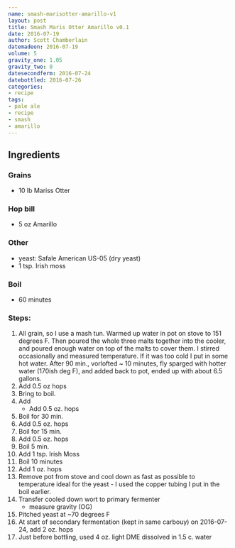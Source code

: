 ```yaml
---
name: smash-marisotter-amarillo-v1
layout: post
title: Smash Maris Otter Amarillo v0.1
date: 2016-07-19
author: Scott Chamberlain
datemadeon: 2016-07-19
volume: 5
gravity_one: 1.05
gravity_two: 0
datesecondferm: 2016-07-24
datebottled: 2016-07-26
categories:
- recipe
tags:
- pale ale
- recipe
- smash
- amarillo
---
```


## Ingredients

### Grains

+ 10 lb Mariss Otter

### Hop bill

+ 5 oz Amarillo

### Other

* yeast: Safale American US-05 (dry yeast)
* 1 tsp. Irish moss

### Boil

* 60 minutes

### Steps:

1. All grain, so I use a mash tun. Warmed up water in pot on stove to 151 degrees F. Then poured the whole three malts together into the cooler, and poured enough water on top of the malts to cover them.  I stirred occasionally and measured temperature. If it was too cold I put in some hot water.  After 90 min., vorlofted ~ 10 minutes, fly sparged with hotter water (170ish deg F), and added back to pot, ended up with about 6.5 gallons.
2. Add 0.5 oz hops
3. Bring to boil.
3. Add
	+ Add 0.5 oz. hops
4. Boil for 30 min.
5. Add 0.5 oz. hops
6. Boil for 15 min.
5. Add 0.5 oz. hops
5. Boil 5 min.
8. Add 1 tsp. Irish Moss
9. Boil 10 minutes
10. Add 1 oz. hops
12. Remove pot from stove and cool down as fast as possible to temperature ideal for the yeast - I used the copper tubing I put in the boil earlier.
13. Transfer cooled down wort to primary fermenter
	* measure gravity (OG)
14. Pitched yeast at ~70 degrees F
15. At start of secondary fermentation (kept in same carbouy) on 2016-07-24, add 2 oz. hops
16. Just before bottling, used 4 oz. light DME dissolved in 1.5 c. water
